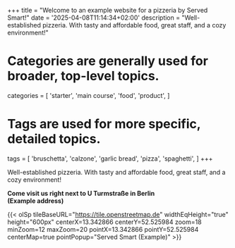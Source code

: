 +++
title = "Welcome to an example website for a pizzeria by Served Smart!"
date = '2025-04-08T11:14:34+02:00'
description = "Well-established pizzeria. With tasty and affordable food, great staff, and a cozy environment!"
# Categories are generally used for broader, top-level topics.
categories = [
 'starter',
 'main course',
 'food',
 'product',
]
# Tags are used for more specific, detailed topics.
tags = [
 'bruschetta',
 'calzone',
 'garlic bread',
 'pizza',
 'spaghetti',
]
+++

Well-established pizzeria. With tasty and affordable food, great staff, and a cozy environment!

<b>Come visit us right next to U Turmstraße in Berlin<br>(Example address)</b>

{{< olSp tileBaseURL="https://tile.openstreetmap.de" widthEqHeight="true" height="600px" centerX=13.342866 centerY=52.525984 zoom=18 minZoom=12 maxZoom=20 pointX=13.342866 pointY=52.525984 centerMap=true pointPopup="Served Smart (Example)" >}}
